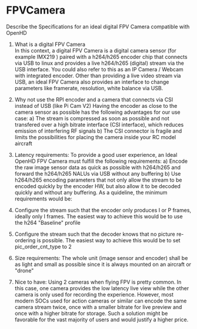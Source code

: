 # FPVCamera
Describe the Specifications for an ideal digital FPV Camera compatible with OpenHD

1) What is a digital FPV Camera\
In this context, a digital FPV Camera is a digital camera sensor (for example IMX219 ) paired with a h264/h265 encoder chip that connects via USB to linux and provides a live h264/h265 (digital) stream via the USB interface.
You could also refer to this as an IP Camera / Webcam with integrated encoder.
Other than providing a live video stream via USB, an ideal FPV Camera also provides an interface to change parameters like framerate, resolution, white balance via USB.

2) Why not use the RPI encoder and a camera that connects via CSI instead of USB (like Pi Cam V2)
Having the encoder as close to the camera sensor as possible has the following advantages for our use case:
a) The stream is compressed as soon as possible and not transfered over a high bitrate interface (CSI interface), which reduces emission of interfering RF signals 
b) The CSI connector is fragile and limits the possibilities for placing the camera inside your RC model aircraft

3) Latency requirements:
To provide a good user experience, an Ideal OpenHD FPV Camera must fulfill the following requirements:
a) Encode the raw image sensor data as quick as possible with h264/h265 and forward the h264/h265 NALUs via USB without any buffering
b) Use h264/h265 encoding parameters that not only allow the stream to be encoded quickly by the encoder HW, but also allow it to be decoded quickly and without any buffering. As a quideline, the minimum requirements would be:
  1) Configure the stream such that the encoder only produces I or P frames, ideally only I frames. The easiest way to achieve this would be to use the h264 "Baseline" profile
  2) Configure the stream such that the decoder knows that no picture re-ordering is possible. The easiest way to achieve this would be to set pic_order_cnt_type to 2

4) Size requirements:
The whole unit (image sensor and encoder) shall be as light and small as possible since it is always mounted on an aircraft or "drone"

5) Nice to have:
Using 2 cameras when flying FPV is pretty common. In this case, one camera provides the low latency live view while the other camera is only used for recording the experience.
However, most modern SOCs used for action cameras or similar can encode the same camera stream twice, once with a smaller bitrate for live preview and once with a higher bitrate for storage. Such a solution might be favorable for the vast majority of users and would justify a higher price.



